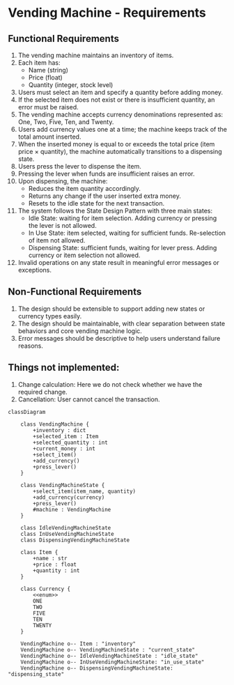 # Vending Machine - Requirements

## Functional Requirements

1. The vending machine maintains an inventory of items.
2. Each item has:
   - Name (string)
   - Price (float)
   - Quantity (integer, stock level)
3. Users must select an item and specify a quantity before adding money.
4. If the selected item does not exist or there is insufficient quantity, an error must be raised.
5. The vending machine accepts currency denominations represented as: One, Two, Five, Ten, and Twenty.
6. Users add currency values one at a time; the machine keeps track of the total amount inserted.
7. When the inserted money is equal to or exceeds the total price (item price × quantity), the machine automatically transitions to a dispensing state.
8. Users press the lever to dispense the item.
9. Pressing the lever when funds are insufficient raises an error.
10. Upon dispensing, the machine:
    - Reduces the item quantity accordingly.
    - Returns any change if the user inserted extra money.
    - Resets to the idle state for the next transaction.
11. The system follows the State Design Pattern with three main states:
    - Idle State: waiting for item selection. Adding currency or pressing the lever is not allowed.
    - In Use State: item selected, waiting for sufficient funds. Re-selection of item not allowed.
    - Dispensing State: sufficient funds, waiting for lever press. Adding currency or item selection not allowed.
12. Invalid operations on any state result in meaningful error messages or exceptions.

## Non-Functional Requirements

1. The design should be extensible to support adding new states or currency types easily.
2. The design should be maintainable, with clear separation between state behaviors and core vending machine logic.
3. Error messages should be descriptive to help users understand failure reasons.

## Things not implemented:
1. Change calculation: Here we do not check whether we have the required change.
2. Cancellation: User cannot cancel the transaction.


```mermaid
classDiagram

    class VendingMachine {
        +inventory : dict
        +selected_item : Item
        +selected_quantity : int
        +current_money : int
        +select_item()
        +add_currency()
        +press_lever()
    }

    class VendingMachineState {
        +select_item(item_name, quantity)
        +add_currency(currency)
        +press_lever()
        #machine : VendingMachine
    }

    class IdleVendingMachineState
    class InUseVendingMachineState
    class DispensingVendingMachineState

    class Item {
        +name : str
        +price : float
        +quantity : int
    }

    class Currency {
        <<enum>>
        ONE
        TWO
        FIVE
        TEN
        TWENTY
    }

    VendingMachine o-- Item : "inventory"
    VendingMachine o-- VendingMachineState : "current_state"
    VendingMachine o-- IdleVendingMachineState : "idle_state"
    VendingMachine o-- InUseVendingMachineState: "in_use_state"
    VendingMachine o-- DispensingVendingMachineState: "dispensing_state"
```
